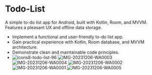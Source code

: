 # Todo-List
A simple to-do list app for Android, built with Kotlin, Room, and MVVM. Features a pleasant UX and offline data storage.
* Implement a functional and user-friendly to-do list app.
* Gain practical experience with Kotlin, Room database, and MVVM architecture.
* Demonstrate clean and maintainable code principles.
* ![icons8-todo-list-96](https://github.com/seifmortada/Todo-List/assets/76921289/12f21642-50cc-489e-87d1-75a3092b18c9)
![IMG-20231206-WA0003](https://github.com/seifmortada/Todo-List/assets/76921289/e542949d-b8f4-4363-82ea-edebea94a956)
![IMG-20231206-WA0004](https://github.com/seifmortada/Todo-List/assets/76921289/8f067e21-7f0c-4170-9fbb-54943a343403)
![IMG-20231206-WA0002](https://github.com/seifmortada/Todo-List/assets/76921289/8508c293-b426-4030-ac09-8ba0364ae1e4)
![IMG-20231206-WA0001](https://github.com/seifmortada/Todo-List/assets/76921289/91e864de-bbc2-48c7-bea4-0a1451d69e86)
![IMG-20231206-WA0005](https://github.com/seifmortada/Todo-List/assets/76921289/8031c57d-dcbd-4a56-b9d4-da729dc5fe67)
